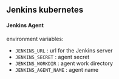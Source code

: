 ## Jenkins kubernetes
#### Jenkins Agent
environment variables:
- `JENKINS_URL` : url for the Jenkins server
- `JENKINS_SECRET` : agent secret
- `JENKINS_WORKDIR` : agent work directory
- `JENKINS_AGENT_NAME` : agent name
